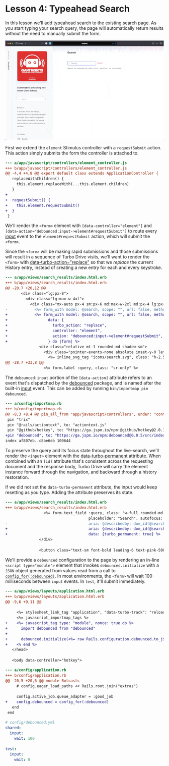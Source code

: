 # Lesson 4: Typeahead Search

In this lesson we'll add typeahead search to the existing search page. As you
start typing your search query, the page will automatically return results
without the need to manually submit the form.

![Demo of typeahead search](./assets/lesson-4/demo.gif)

First we extend the `element` Stimulus controller with a `requestSubmit`
action. This action simply submits the form the controller is attached to.

```diff
--- a/app/javascript/controllers/element_controller.js
+++ b/app/javascript/controllers/element_controller.js
@@ -4,4 +4,8 @@ export default class extends ApplicationController {
   replaceWithChildren() {
     this.element.replaceWith(...this.element.children)
   }
+
+  requestSubmit() {
+    this.element.requestSubmit()
+  }
 }
```

 We'll render the `<form>` element with `[data-controller="element"]` and
`[data-action="debounced:input->element#requestSubmit"]` to route every
[input][] event to the `element#requestSubmit` action, which will submit the
`<form>`.

Since the `<form>` will be making rapid submissions and those submissions will
result in a sequence of Turbo Drive visits, we'll want to render the `<form>`
with [data-turbo-action="replace"][] so that we _replace_ the current History
entry, instead of creating a new entry for each and every keystroke.

```diff
--- a/app/views/search_results/index.html.erb
+++ b/app/views/search_results/index.html.erb
@@ -20,7 +20,12 @@
       <div class="lg:px-8">
         <div class="lg:max-w-4xl">
           <div class="mx-auto px-4 sm:px-6 md:max-w-2xl md:px-4 lg:px-0">
-            <%= form_with model: @search, scope: "", url: false, method: :get, class: "flex items-center gap-4" do |form| %>
+            <%= form_with model: @search, scope: "", url: false, method: :get, class: "flex items-center gap-4",
+                  data: {
+                    turbo_action: "replace",
+                    controller: "element",
+                    action: "debounced:input->element#requestSubmit",
+                  } do |form| %>
               <div class="relative mt-1 rounded-md shadow-sm">
                 <div class="pointer-events-none absolute inset-y-0 left-0 flex items-center pl-3">
                   <%= inline_svg_tag "icons/search.svg", class: "h-2.5 w-2.5" %>
@@ -28,7 +33,8 @@
                 <%= form.label :query, class: "sr-only" %>
```

The `debounced:input` portion of the `[data-action]` attribute refers to an
event that's dispatched by the [debounced][] package, and is named after the
built-in [input][] event. This can be added by running `bin/importmap pin
debounced`.

```diff
--- a/config/importmap.rb
+++ b/config/importmap.rb
@@ -8,3 +8,4 @@ pin_all_from "app/javascript/controllers", under: "controllers"
 pin "trix"
 pin "@rails/actiontext", to: "actiontext.js"
 pin "@github/hotkey", to: "https://ga.jspm.io/npm:@github/hotkey@2.0.1/dist/index.js"
+pin "debounced", to: "https://ga.jspm.io/npm:debounced@0.0.5/src/index.js"
index af807eb..c8be6eb 100644
```

To preserve the query and its focus state throughout the live-search, we'll
render the `<input>` element with the [data-turbo-permanent][] attribute. When
combined with an `[id]` attribute that's consistent across the requesting
document and the response body, Turbo Drive will carry the element instance
forward through the navigation, and backward through a history restoration.

If we did not set the `data-turbo-permanent` attribute, the input would keep
resetting as you type. Adding the attribute preserves its state.

```diff
--- a/app/views/search_results/index.html.erb
+++ b/app/views/search_results/index.html.erb
                 <%= form.text_field :query, class: "w-full rounded-md border-gray-300 pl-10 text-sm placeholder:font-mono placeholder:text-sm placeholder:leading-7 placeholder:text-slate-500",
                                     placeholder: "Search", autofocus: true,
-                                    aria: {describedby: dom_id(@search, :prompt)} %>
+                                    aria: {describedby: dom_id(@search, :prompt)},
+                                    data: {turbo_permanent: true} %>
               </div>
 
               <button class="text-sm font-bold leading-6 text-pink-500 hover:text-pink-700 active:text-pink-900">
```

We'll provide a `debounced` configuration to the page by rendering an in-line
`<script type="module">` element that invokes `debounced.initialize` with a
`JSON` object generated from values read from a call to
[`config_for(:debounced)`][config_for]. In most environments, the `<form>` will
wait 100 milliseconds between `input` events. In `test`, it'll submit
immediately.

```diff
--- a/app/views/layouts/application.html.erb
+++ b/app/views/layouts/application.html.erb
@@ -9,6 +9,11 @@
 
     <%= stylesheet_link_tag "application", "data-turbo-track": "reload" %>
     <%= javascript_importmap_tags %>
+    <%= javascript_tag type: "module", nonce: true do %>
+      import debounced from "debounced"
+
+      debounced.initialize(<%= raw Rails.configuration.debounced.to_json %>)
+    <% end %>
   </head>
 
   <body data-controller="hotkey">
```

```diff
--- a/config/application.rb
+++ b/config/application.rb
@@ -20,5 +20,6 @@ module Botcasts
     # config.eager_load_paths << Rails.root.join("extras")
 
     config.active_job.queue_adapter = :good_job
+    config.debounced = config_for(:debounced)
   end
 end
```

```yml
# config/debounced.yml
shared:
  input:
    wait: 100

test:
  input:
    wait: 0
```

[input]: https://developer.mozilla.org/en-US/docs/Web/API/HTMLElement/input_event
[data-turbo-permanent]: https://turbo.hotwired.dev/handbook/building#persisting-elements-across-page-loads
[debounced]: https://github.com/hopsoft/debounced#why
[config_for]: https://edgeapi.rubyonrails.org/classes/Rails/Application.html#method-i-config_for
[data-turbo-action="replace"]: https://turbo.hotwired.dev/handbook/drive#application-visits
